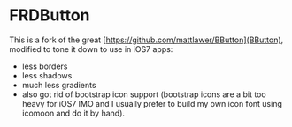 FRDButton
=========

This is a fork of the great [https://github.com/mattlawer/BButton](BButton), modified
to tone it down to use in iOS7 apps:
- less borders
- less shadows
- much less gradients
- also got rid of bootstrap icon support (bootstrap icons are a bit too heavy for iOS7 IMO and I usually prefer to 
build my own icon font using icomoon and do it by hand).